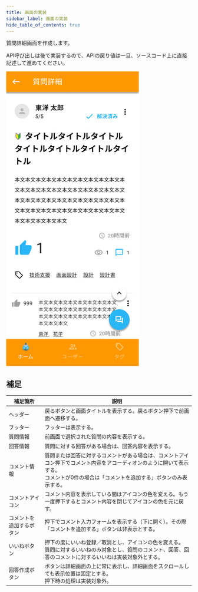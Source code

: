```yaml
---
title: 画面の実装
sidebar_label: 画面の実装
hide_table_of_contents: true
---
```


質問詳細画面を作成します。

API呼び出しは後で実装するので、APIの戻り値は一旦、ソースコード上に直接記述して進めてください。

![質問詳細画面](screen-detail-question.png)

## 補足

| 補足箇所 | 説明 |
|--|--|
| ヘッダー | 戻るボタンと画面タイトルを表示する。戻るボタン押下で前画面へ遷移する。 |
| フッター | フッターは表示する。 |
| 質問情報 | 前画面で選択された質問の内容を表示する。 |
| 回答情報 | 質問に対する回答がある場合は、回答内容を表示する。 |
| コメント情報 | 質問または回答に対するコメントがある場合は、コメントアイコン押下でコメント内容をアコーディオンのように開いて表示する。<br />コメントが0件の場合は「コメントを追加する」ボタンのみ表示する。 |
| コメントアイコン | コメント内容を表示している間はアイコンの色を変える。もう一度押下するとコメント内容を閉じてアイコンの色を元に戻す。 |
| コメントを追加するボタン | 押下でコメント入力フォームを表示する（下に開く）。その際「コメントを追加する」ボタンは非表示とする。 |
| いいねボタン | 押下の度にいいね登録／取消とし、アイコンの色を変える。<br />質問に対するいいねのみ対象とし、質問のコメント、回答、回答のコメントに対するいいねは実装対象外とする。 |
| 回答作成ボタン | ボタンは詳細画面の上に常に表示し、詳細画面をスクロールしても表示位置は固定とする。<br />押下時の処理は実装対象外。 |
